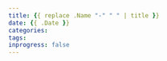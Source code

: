 ```yaml
---
title: {{ replace .Name "-" " " | title }}
date: {{ .Date }}
categories: 
tags: 
inprogress: false
---
```



